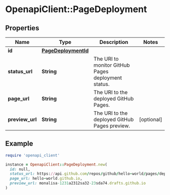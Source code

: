 # OpenapiClient::PageDeployment

## Properties

| Name | Type | Description | Notes |
| ---- | ---- | ----------- | ----- |
| **id** | [**PageDeploymentId**](PageDeploymentId.md) |  |  |
| **status_url** | **String** | The URI to monitor GitHub Pages deployment status. |  |
| **page_url** | **String** | The URI to the deployed GitHub Pages. |  |
| **preview_url** | **String** | The URI to the deployed GitHub Pages preview. | [optional] |

## Example

```ruby
require 'openapi_client'

instance = OpenapiClient::PageDeployment.new(
  id: null,
  status_url: https://api.github.com/repos/github/hello-world/pages/deployments/4fd754f7e594640989b406850d0bc8f06a121251,
  page_url: hello-world.github.io,
  preview_url: monalisa-1231a2312sa32-23sda74.drafts.github.io
)
```

